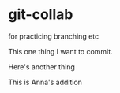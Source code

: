# git-collab
for practicing branching etc

This one thing I want to commit.

Here's another thing


This is Anna's addition